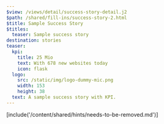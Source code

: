 ```yaml
---
$view: /views/detail/success-story-detail.j2
$path: /shared/fill-ins/success-story-2.html
$title: Sample Success Story
$titles:
  teaser: Sample success story
destination: stories
teaser:
  kpi:
    title: 25 Mio
    text: With 678 new websites today
    icon: flask
  logo:
    src: /static/img/logo-dummy-mic.png
    width: 153
    height: 38
  text: A sample success story with KPI.
---
```

[include('/content/shared/hints/needs-to-be-removed.md')]

